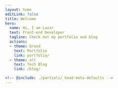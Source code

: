 ```yaml
---
layout: home
editLink: false
title: Welcome
hero:
  name: Hi, I am Lazar
  text: Front-end Developer
  tagline: Check out my portfolio and blog
  actions:
  - theme: brand
    text: Portfolio
    link: portfolio/
  - theme: alt
    text: Tech Blog
    link: /blog/

<!-- @include: ./partials/_head-meta-defaults -->
---
```

